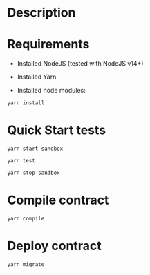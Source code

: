 # Description

# Requirements

- Installed NodeJS (tested with NodeJS v14+)
- Installed Yarn

- Installed node modules:

```
yarn install

```

# Quick Start tests

```
yarn start-sandbox

```


```
yarn test

``` 


```
yarn stop-sandbox

```

# Compile contract

```
yarn compile

```

# Deploy contract

```
yarn migrate

```
